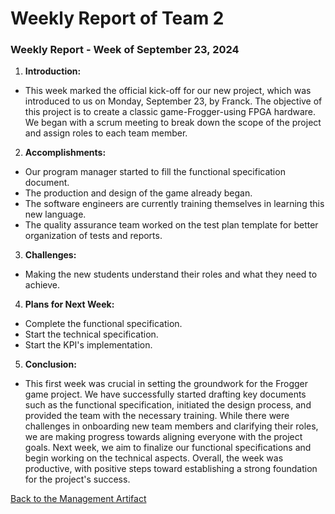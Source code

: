 # Weekly Report of Team 2
### Weekly Report - Week of September 23, 2024

1. **Introduction:**  
- This week marked the official kick-off for our new project, which was introduced to us on Monday, September 23, by Franck. The objective of this project is to create a classic game-Frogger-using FPGA hardware. We began with a scrum meeting to break down the scope of the project and assign roles to each team member.

2. **Accomplishments:**  
- Our program manager started to fill the functional specification document.  
- The production and design of the game already began.  
- The software engineers are currently training themselves in learning this new language.  
- The quality assurance team worked on the test plan template for better organization of tests and reports.

3. **Challenges:**  
- Making the new students understand their roles and what they need to achieve.

4. **Plans for Next Week:**  
- Complete the functional specification.  
- Start the technical specification.  
- Start the KPI's implementation.

5. **Conclusion:**  
- This first week was crucial in setting the groundwork for the Frogger game project. We have successfully started drafting key documents such as the functional specification, initiated the design process, and provided the team with the necessary training. While there were challenges in onboarding new team members and clarifying their roles, we are making progress towards aligning everyone with the project goals. Next week, we aim to finalize our functional specifications and begin working on the technical aspects. Overall, the week was productive, with positive steps toward establishing a strong foundation for the project's success.

[Back to the Management Artifact](../management_artifacts.md#weekly-reports)